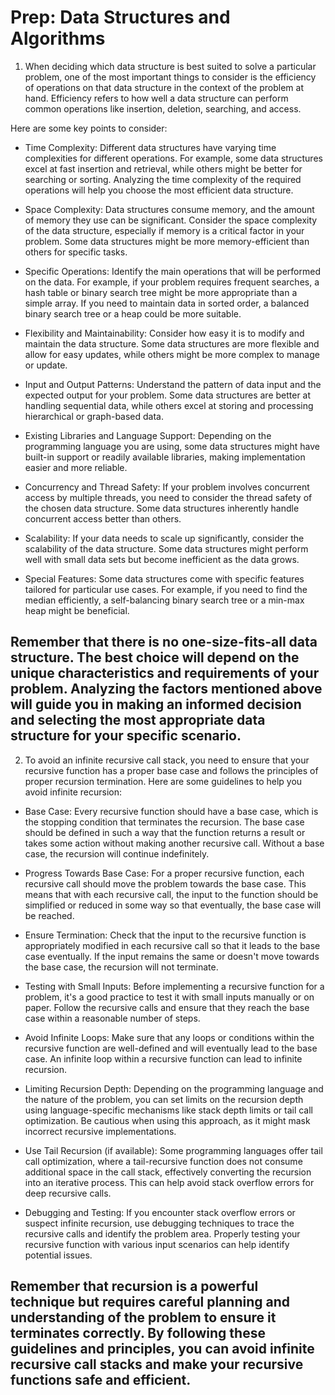 # Prep: Data Structures and Algorithms

1. When deciding which data structure is best suited to solve a particular problem, one of the most important things to consider is the efficiency of operations on that data structure in the context of the problem at hand. Efficiency refers to how well a data structure can perform common operations like insertion, deletion, searching, and access.

Here are some key points to consider:

- Time Complexity: Different data structures have varying time complexities for different operations. For example, some data structures excel at fast insertion and retrieval, while others might be better for searching or sorting. Analyzing the time complexity of the required operations will help you choose the most efficient data structure.

- Space Complexity: Data structures consume memory, and the amount of memory they use can be significant. Consider the space complexity of the data structure, especially if memory is a critical factor in your problem. Some data structures might be more memory-efficient than others for specific tasks.

- Specific Operations: Identify the main operations that will be performed on the data. For example, if your problem requires frequent searches, a hash table or binary search tree might be more appropriate than a simple array. If you need to maintain data in sorted order, a balanced binary search tree or a heap could be more suitable.

- Flexibility and Maintainability: Consider how easy it is to modify and maintain the data structure. Some data structures are more flexible and allow for easy updates, while others might be more complex to manage or update.

- Input and Output Patterns: Understand the pattern of data input and the expected output for your problem. Some data structures are better at handling sequential data, while others excel at storing and processing hierarchical or graph-based data.

- Existing Libraries and Language Support: Depending on the programming language you are using, some data structures might have built-in support or readily available libraries, making implementation easier and more reliable.

- Concurrency and Thread Safety: If your problem involves concurrent access by multiple threads, you need to consider the thread safety of the chosen data structure. Some data structures inherently handle concurrent access better than others.

- Scalability: If your data needs to scale up significantly, consider the scalability of the data structure. Some data structures might perform well with small data sets but become inefficient as the data grows.

- Special Features: Some data structures come with specific features tailored for particular use cases. For example, if you need to find the median efficiently, a self-balancing binary search tree or a min-max heap might be beneficial.

## Remember that there is no one-size-fits-all data structure. The best choice will depend on the unique characteristics and requirements of your problem. Analyzing the factors mentioned above will guide you in making an informed decision and selecting the most appropriate data structure for your specific scenario.

2. To avoid an infinite recursive call stack, you need to ensure that your recursive function has a proper base case and follows the principles of proper recursion termination. Here are some guidelines to help you avoid infinite recursion:

- Base Case: Every recursive function should have a base case, which is the stopping condition that terminates the recursion. The base case should be defined in such a way that the function returns a result or takes some action without making another recursive call. Without a base case, the recursion will continue indefinitely.

- Progress Towards Base Case: For a proper recursive function, each recursive call should move the problem towards the base case. This means that with each recursive call, the input to the function should be simplified or reduced in some way so that eventually, the base case will be reached.

- Ensure Termination: Check that the input to the recursive function is appropriately modified in each recursive call so that it leads to the base case eventually. If the input remains the same or doesn't move towards the base case, the recursion will not terminate.

- Testing with Small Inputs: Before implementing a recursive function for a problem, it's a good practice to test it with small inputs manually or on paper. Follow the recursive calls and ensure that they reach the base case within a reasonable number of steps.

- Avoid Infinite Loops: Make sure that any loops or conditions within the recursive function are well-defined and will eventually lead to the base case. An infinite loop within a recursive function can lead to infinite recursion.

- Limiting Recursion Depth: Depending on the programming language and the nature of the problem, you can set limits on the recursion depth using language-specific mechanisms like stack depth limits or tail call optimization. Be cautious when using this approach, as it might mask incorrect recursive implementations.

- Use Tail Recursion (if available): Some programming languages offer tail call optimization, where a tail-recursive function does not consume additional space in the call stack, effectively converting the recursion into an iterative process. This can help avoid stack overflow errors for deep recursive calls.

- Debugging and Testing: If you encounter stack overflow errors or suspect infinite recursion, use debugging techniques to trace the recursive calls and identify the problem area. Properly testing your recursive function with various input scenarios can help identify potential issues.

## Remember that recursion is a powerful technique but requires careful planning and understanding of the problem to ensure it terminates correctly. By following these guidelines and principles, you can avoid infinite recursive call stacks and make your recursive functions safe and efficient.
